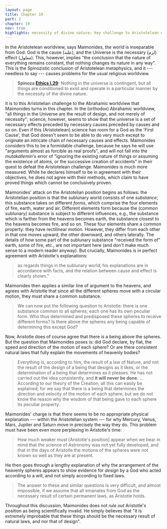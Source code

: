 ```yaml
---
layout: page
title: Chapter 19
part: 2
chapter: 19
nav: true
highlights: necessity of divine nature; key challenge to Aristotelean worldview
---
```


In the Aristotelean worldview, says Maimonides, the world is inseparable from God: God is the cause (علته), and the Universe is the necessary (لزم) effect (معلول). This, however, implies "the conclusion that the nature of everything remains constant, that nothing changes its nature in any way". This is the Spinozistic conclusion of Aristotelean metaphysics, and it --- needless to say --- causes problems for the usual religious worldview. 
> **Spinoza [Ethics I.29](https://www.ethicadb.org/pars.php?parid=1#129):** Nothing in the universe is contingent, but all things are conditioned to exist and operate in a particular manner by the necessity of the divine nature.

It is to this Aristotelian challenge to the Abrahamic worldview that Maimonides turns in this chapter. In the (orthodox) Abrahamic worldview, "all things in the Universe are the result of design, and not merely of necessity"; science, however, seems to show that the universe is a set of necessary effects preceded by necessary causes preceded by causes and so on. Even if this (Aristotelean) science has room for a God as the 'First Cause', that God doesn't seem to be able to do very much except to originate an intricate chain of necessary causes and effects. Maimonides considers this to be a formidable challenge, because he says he will use "arguments almost as forcible as real proofs", and will not fall into the _mutakallemin_'s error of "ignoring the existing nature of things or assuming the existence of atoms, or the successive creation of accidents" in their quest to defeat the Aristotelean challenge. Maimonides is much more measured. While he declares himself to be in agreement with their objectives, he does not agree with their methods, which claim to have proved things which cannot be conclusively proven. 

Maimonides' attack on the Aristotelian position begins as follows: the Aristotelian position is that the sublunary world consists of one _substance_; this substance takes on different _forms_, which comprise the four elements of fire, earth, water and air. Different elements form because the (common sublunary) substance is subject to different influences, e.g., the substance which is farther from the heavens becomes earth, the substance closest to the heavens becomes fire, and so on. These four elements share a common property: they have rectilinear motion. However, they differ from each other in that one moves upward, the other downward, and others laterally. The details of how some part of the sublunary substance "received the form of" earth, some of fire, etc., are not important here (and don't make much sense to a modern reader anyway). But crucially, Maimonides is in perfect agreement with Aristotle's explanations:
> as regards things in the sublunary world, his explanations are in accordance with facts, and the relation between cause and effect is clearly shown."

Maimonides then applies a similar line of argument to the heavens, and agrees with Aristotle that since all the different spheres move with a circular motion, they must share a common substance.
> We can now put the following question to Aristotle: there is one substance common to all spheres; each one has its own peculiar form. Who thus determined and predisposed these spheres to receive different forms? Is there above the spheres any being capable of determining this except God?

Now, Aristotle does of course agree that there _is_ a being above the spheres. But the question that Maimonides poses is: did God declare, by fiat, the speed and direction of the motion of each sphere? Or are there consistent natural laws that fully explain the movements of heavenly bodies? 
> Everything is, according to him, the result of a law of Nature, and not the result of the design of a being that designs as it likes, or the determination of a being that determines as it pleases. He has not carried out the idea consistently, and **it will never be done**. ... According to our theory of the Creation, all this can easily be explained; for we say that there is a being that determines the direction and velocity of the motion of each sphere; but we do not know the reason why the wisdom of that being gave to each sphere its peculiar property.

Maimonides' charge is that there seems to be no appropriate physical explanation --- within the Aristotelian system --- for why Mercury, Venus, Mars, Jupiter and Saturn move in precisely the way they do. This problem must have been even more perplexing in Aristotle's time: 
> How much weaker must [Aristotle's position] appear when we bear in mind that the science of Astronomy was not yet fully developed, and that in the days of Aristotle the motions of the spheres were not known so well as they are at present.

He then goes through a lengthy explanation of why the arrangement of the heavenly spheres appears to show evidence for _design_ by a God who acted according to a will, and not simply according to fixed laws.
> The answer to these and similar questions is very difficult, and almost impossible, if we assume that all emanates from God as the necessary result of certain permanent laws, as Aristotle holds.

Throughout this discussion, Maimonides does not _rule out_ Aristotle's position as being scientifically invalid. He simply believes that "it is extremely improbable that these things should be the necessary result of natural laws, and nor that of design".

